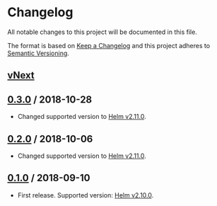 # Changelog
All notable changes to this project will be documented in this file.

The format is based on [Keep a Changelog](http://keepachangelog.com/en/1.0.0/)
and this project adheres to [Semantic Versioning](http://semver.org/spec/v2.0.0.html).

## [vNext]

## [0.3.0] / 2018-10-28
- Changed supported version to [Helm v2.11.0](https://github.com/helm/helm/releases/tag/v2.11.0).
## [0.2.0] / 2018-10-06
- Changed supported version to [Helm v2.11.0](https://github.com/helm/helm/releases/tag/v2.11.0).
## [0.1.0] / 2018-09-10
- First release. Supported version: [Helm v2.10.0](https://github.com/helm/helm/releases/tag/v2.10.0).

[vNext]: https://github.com/nuke-build/helm/compare/0.3.0...HEAD
[0.3.0]: https://github.com/nuke-build/helm/compare/0.2.0...0.3.0
[0.2.0]: https://github.com/nuke-build/helm/compare/0.1.0...0.2.0
[0.1.0]: https://github.com/nuke-build/helm/tree/0.1.0

